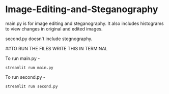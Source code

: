 # Image-Editing-and-Steganography

main.py is for image editing and steganography. It also includes histograms to view changes in original and edited images.

second.py doesn't include stegnography. 

##TO RUN THE FILES WRITE THIS IN TERMINAL 

To run main.py - 
```
streamlit run main.py
```

To run second.py - 
```
streamlit run second.py
```
